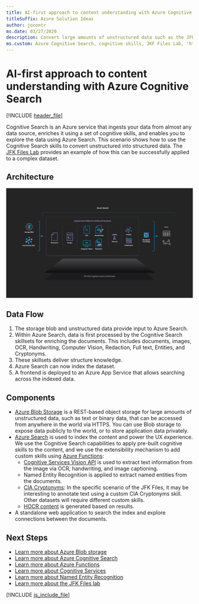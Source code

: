 ```yaml
---
title: AI-first approach to content understanding with Azure Cognitive Search
titleSuffix: Azure Solution Ideas
author: jocontr
ms.date: 03/27/2020
description: Convert large amounts of unstructured data such as the JFK Files into indexable, structured data with Azure Cognitive Search.
ms.custom: Azure Cognitive Search, cognitive skills, JKF Files Lab, 'https://azure.microsoft.com/solutions/architecture/cognitive-search-with-skillsets/'
---
```


# AI-first approach to content understanding with Azure Cognitive Search

[!INCLUDE [header_file](../header.md)]

Cognitive Search is an Azure service that ingests your data from almost any data source, enriches it using a set of cognitive skills, and enables you to explore the data using Azure Search. This scenario shows how to use the Cognitive Search skills to convert unstructured into structured data. The [JFK Files Lab][jfk-files-lab] provides an example of how this can be successfully applied to a complex dataset.

## Architecture

![Detailed diagram of the JFK Cognitive Search architecture to convert unstructured into structured data. On the left, the storage blob and unstructured data provide input to Azure Search. Within Azure Search, they're first processed by the Cognitive Search skillsets for enriching JFK documents. This includes documents, images, OCR, Handwriting, Computer Vision, Redaction, Full text, Entities, and Cryptonyms. These skillsets deliver structure knowledge that can be indexed.](../media/jfk-cognitive-search.jpg)

## Data Flow

1. The storage blob and unstructured data provide input to Azure Search.
1. Within Azure Search, data is first processed by the Cognitive Search skillsets for enriching the documents. This includes documents, images, OCR, Handwriting, Computer Vision, Redaction, Full text, Entities, and Cryptonyms.
1. These skillsets deliver structure knowledge.
1. Azure Search can now index the dataset.
1. A frontend is deployed to an Azure App Service that allows searching across the indexed data.

## Components

* [Azure Blob Storage](https://azure.microsoft.com/services/storage/blobs/) is a REST-based object storage for large amounts of unstructured data, such as text or binary data, that can be accessed from anywhere in the world via HTTPS. You can use Blob storage to expose data publicly to the world, or to store application data privately.
* [Azure Search](https://azure.microsoft.com/services/search/) is used to index the content and power the UX experience. We use the Cognitive Search capabilities to apply pre-built cognitive skills to the content, and we use the extensibility mechanism to add custom skills using [Azure Functions](https://azure.microsoft.com/services/functions/):
  * [Cognitive Services Vision API](https://azure.microsoft.com/services/cognitive-services/computer-vision/) is used to extract text information from the image via OCR, handwriting, and image captioning.
  * Named Entity Recognition is applied to extract named entities from the documents.
  * [CIA Cryptonyms](https://www.maryferrell.org/php/cryptdb.php): In the specific scenario of the JFK Files, it may be interesting to annotate text using a custom CIA Cryptonyms skill. Other datasets will require different custom skills.
  * [HOCR content](https://en.wikipedia.org/wiki/HOCR) is generated based on results.
* A standalone web application to search the index and explore connections between the documents.

## Next Steps

* [Learn more about Azure Blob storage](https://docs.microsoft.com/azure/storage/blobs/storage-blobs-introduction)
* [Learn more about Azure Cognitive Search](https://docs.microsoft.com/azure/search/cognitive-search-resources-documentation)
* [Learn more about Azure Functions](https://docs.microsoft.com/azure/azure-functions/)
* [Learn more about Cognitive Services](https://docs.microsoft.com/azure/cognitive-services/)
* [Learn more about Named Entity Recognition](https://docs.microsoft.com/azure/search/cognitive-search-skill-named-entity-recognition)
* [Learn more about the JFK Files lab][jfk-files-lab]

[!INCLUDE [js_include_file](../../_js/index.md)]

[jfk-files-lab]: https://github.com/microsoft/AzureSearch_JFK_Files

